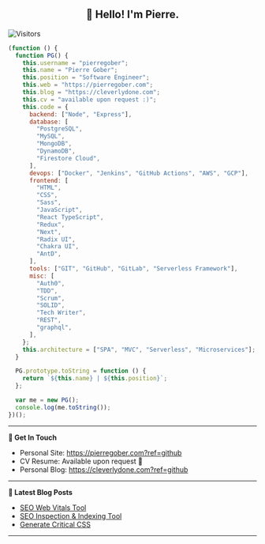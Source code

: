 <h2 align="center">👋 Hello! I'm Pierre.</h2>

![Visitors](https://visitor-badge.laobi.icu/badge?page_id=pierregober.pierregober)

```javascript
(function () {
  function PG() {
    this.username = "pierregober";
    this.name = "Pierre Gober";
    this.position = "Software Engineer";
    this.web = "https://pierregober.com";
    this.blog = "https://cleverlydone.com";
    this.cv = "available upon request :)";
    this.code = {
      backend: ["Node", "Express"],
      database: [
        "PostgreSQL",
        "MySQL",
        "MongoDB",
        "DynamoDB",
        "Firestore Cloud",
      ],
      devops: ["Docker", "Jenkins", "GitHub Actions", "AWS", "GCP"],
      frontend: [
        "HTML",
        "CSS",
        "Sass",
        "JavaScript",
        "React TypeScript",
        "Redux",
        "Next",
        "Radix UI",
        "Chakra UI",
        "AntD",
      ],
      tools: ["GIT", "GitHub", "GitLab", "Serverless Framework"],
      misc: [
        "Auth0",
        "TDD",
        "Scrum",
        "SOLID",
        "Tech Writer",
        "REST",
        "graphql",
      ],
    };
    this.architecture = ["SPA", "MVC", "Serverless", "Microservices"];
  }

  PG.prototype.toString = function () {
    return `${this.name} | ${this.position}`;
  };

  var me = new PG();
  console.log(me.toString());
})();
```

---

**📢 Get In Touch**

- Personal Site: https://pierregober.com?ref=github
- CV Resume: Available upon request 🫡
- Personal Blog: https://cleverlydone.com?ref=github

---

**📝 Latest Blog Posts**

- [SEO Web Vitals Tool](https://cleverlydone.com/programmatically-process-urls-for-SEO-web-vitals)
- [SEO Inspection & Indexing Tool](https://cleverlydone.com/programmatically-process-urls-for-SEO-inspection-and-indexing)
- [Generate Critical CSS](https://cleverlydone.com/generate-critical-css-aka-above-the-fold-using-gulp)

---
